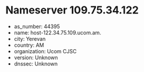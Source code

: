 # Nameserver 109.75.34.122

* as_number: 44395
* name: host-122.34.75.109.ucom.am.
* city: Yerevan
* country: AM
* organization: Ucom CJSC
* version: Unknown
* dnssec: Unknown
